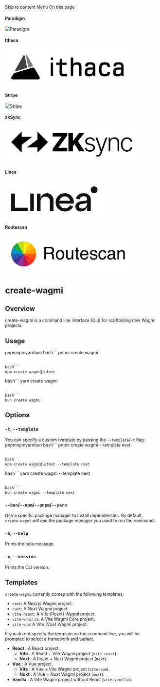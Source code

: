Skip to content 
Menu
On this page
#### Paradigm
![Paradigm](https://raw.githubusercontent.com/wevm/.github/main/content/sponsors/paradigm-light.svg)
#### Ithaca
![Ithaca](https://raw.githubusercontent.com/wevm/.github/main/content/sponsors/ithaca-light.svg)
#### Stripe
![Stripe](https://raw.githubusercontent.com/wevm/.github/main/content/sponsors/stripe-light.svg)
#### zkSync
![zkSync](https://raw.githubusercontent.com/wevm/.github/main/content/sponsors/zksync-light.svg)
#### Linea
![Linea](https://raw.githubusercontent.com/wevm/.github/main/content/sponsors/linea-light.svg)
#### Routescan
![Routescan](https://raw.githubusercontent.com/wevm/.github/main/content/sponsors/routescan-light.svg)
# create-wagmi ​
## Overview ​
create-wagmi is a command line interface (CLI) for scaffolding new Wagmi projects.
## Usage ​
pnpmnpmyarnbun
bash```
pnpm create wagmi
```

bash```
npm create wagmi@latest
```

bash```
yarn create wagmi
```

bash```
bun create wagmi
```

## Options ​
### `-t`, `--template` ​
You can specify a custom template by passing the `--template`/`-t` flag:
pnpmnpmyarnbun
bash```
pnpm create wagmi --template next
```

bash```
npm create wagmi@latest --template next
```

bash```
yarn create wagmi --template next
```

bash```
bun create wagmi --template next
```

### `--bun`/`--npm`/`--pnpm`/`--yarn` ​
Use a specific package manager to install dependencies. By default, `create-wagmi` will use the package manager you used to run the command.
### `-h`, `--help` ​
Prints the help message.
### `-v`, `--version` ​
Prints the CLI version.
## Templates ​
`create-wagmi` currently comes with the following templates:
  * `next`: A Next.js Wagmi project.
  * `nuxt`: A Nuxt Wagmi project.
  * `vite-react`: A Vite (React) Wagmi project.
  * `vite-vanilla`: A Vite Wagmi Core project.
  * `vite-vue`: A Vite (Vue) Wagmi project.


If you do not specify the template on the command line, you will be prompted to select a framework and variant.
  * **React** : A React project. 
    * **Vite** : A React + Vite Wagmi project (`vite-react`).
    * **Next** : A React + Next Wagmi project (`next`).
  * **Vue** : A Vue project. 
    * **Vite** : A Vue + Vite Wagmi project (`vite-vue`).
    * **Nuxt** : A Vue + Nuxt Wagmi project (`nuxt`).
  * **Vanilla** : A Vite Wagmi project without React (`vite-vanilla`).


